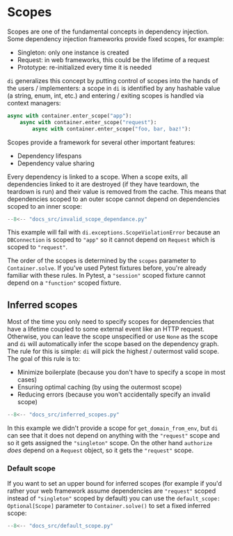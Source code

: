 # Scopes

Scopes are one of the fundamental concepts in dependency injection.
Some dependency injection frameworks provide fixed scopes, for example:

- Singleton: only one instance is created
- Request: in web frameworks, this could be the lifetime of a request
- Prototype: re-initialized every time it is needed

`di` generalizes this concept by putting control of scopes into the hands of the users / implementers: a scope in `di` is identified by any hashable value (a string, enum, int, etc.) and entering / exiting scopes is handled via context managers:

```python
async with container.enter_scope("app"):
    async with container.enter_scope("request"):
        async with container.enter_scope("foo, bar, baz!"):
```

Scopes provide a framework for several other important features:

- Dependency lifespans
- Dependency value sharing

Every dependency is linked to a scope.
When a scope exits, all dependencies linked to it are destroyed (if they have teardown, the teardown is run) and their value is removed from the cache.
This means that dependencies scoped to an outer scope cannot depend on dependencies scoped to an inner scope:

```Python
--8<-- "docs_src/invalid_scope_dependance.py"
```

This example will fail with `di.exceptions.ScopeViolationError` because an `DBConnection` is scoped to `"app"` so it cannot depend on `Request` which is scoped to `"request"`.

The order of the scopes is determined by the `scopes` parameter to `Container.solve`.
If you've used Pytest fixtures before, you're already familiar with these rules.
In Pytest, a `"session"` scoped fixture cannot depend on a `"function"` scoped fixture.

## Inferred scopes

Most of the time you only need to specify scopes for dependencies that have a lifetime coupled to some external event like an HTTP request.
Otherwise, you can leave the scope unspecified or use `None` as the scope and `di` will automatically infer the scope based on the dependency graph.
The rule for this is simple: `di` will pick the highest / outermost valid scope.
The goal of this rule is to:

- Minimize boilerplate (because you don't have to specify a scope in most cases)
- Ensuring optimal caching (by using the outermost scope)
- Reducing errors (because you won't accidentally specify an invalid scope)

```Python
--8<-- "docs_src/inferred_scopes.py"
```

In this example we didn't provide a scope for `get_domain_from_env`, but `di` can see that it does not depend on anything with the `"request"` scope and so it gets assigned the `"singleton"` scope.
On the other hand `authorize` *does* depend on a `Request` object, so it gets the `"request"` scope.

### Default scope

If you want to set an upper bound for inferred scopes (for example if you'd rather your web framework assume dependencies are `"request"` scoped instead of `"singleton"` scoped by default) you can use the `default_scope: Optional[Scope]` parameter to `Container.solve()` to set a fixed inferred scope:

```Python hl_lines="25 28 39 49 52"
--8<-- "docs_src/default_scope.py"
```

[contextvars]: https://docs.python.org/3/library/contextvars.html
